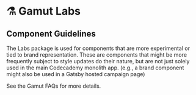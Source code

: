 # ⚗️ Gamut Labs

## Component Guidelines

The Labs package is used for components that are more experimental or tied to brand representation. These are components that might be more frequently subject to style updates do their nature, but are not just solely used in the main Codecademy monolith app. (e.g., a brand component might also be used in a Gatsby hosted campaign page)

See the Gamut FAQs for more details.
